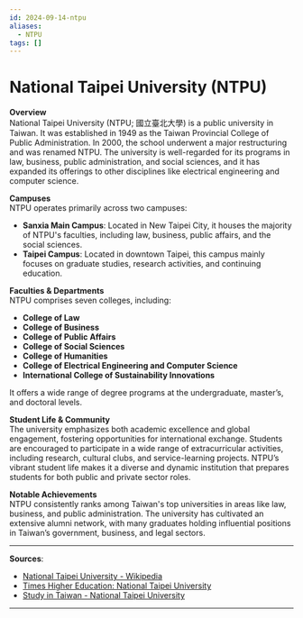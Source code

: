 ```yaml
---
id: 2024-09-14-ntpu
aliases:
  - NTPU
tags: []
---
```


# National Taipei University (NTPU)

**Overview**  
National Taipei University (NTPU; 國立臺北大學) is a public university in Taiwan. It was established in 1949 as the Taiwan Provincial College of Public Administration. In 2000, the school underwent a major restructuring and was renamed NTPU. The university is well-regarded for its programs in law, business, public administration, and social sciences, and it has expanded its offerings to other disciplines like electrical engineering and computer science.

**Campuses**  
NTPU operates primarily across two campuses:

- **Sanxia Main Campus**: Located in New Taipei City, it houses the majority of NTPU's faculties, including law, business, public affairs, and the social sciences.
- **Taipei Campus**: Located in downtown Taipei, this campus mainly focuses on graduate studies, research activities, and continuing education.

**Faculties & Departments**  
NTPU comprises seven colleges, including:

- **College of Law**
- **College of Business**
- **College of Public Affairs**
- **College of Social Sciences**
- **College of Humanities**
- **College of Electrical Engineering and Computer Science**
- **International College of Sustainability Innovations**

It offers a wide range of degree programs at the undergraduate, master’s, and doctoral levels.

**Student Life & Community**  
The university emphasizes both academic excellence and global engagement, fostering opportunities for international exchange. Students are encouraged to participate in a wide range of extracurricular activities, including research, cultural clubs, and service-learning projects. NTPU’s vibrant student life makes it a diverse and dynamic institution that prepares students for both public and private sector roles.

**Notable Achievements**  
NTPU consistently ranks among Taiwan's top universities in areas like law, business, and public administration. The university has cultivated an extensive alumni network, with many graduates holding influential positions in Taiwan’s government, business, and legal sectors.

---

**Sources**:

- [National Taipei University - Wikipedia](https://en.wikipedia.org/wiki/National_Taipei_University)
- [Times Higher Education: National Taipei University](https://www.timeshighereducation.com/world-university-rankings/national-taipei-university)
- [Study in Taiwan - National Taipei University](https://www.studyintaiwan.org/university/63)

---
